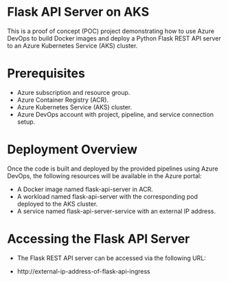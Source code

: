 # Flask API Server on AKS

This is a proof of concept (POC) project demonstrating how to use Azure DevOps to build Docker images and deploy a Python Flask REST API server to an Azure Kubernetes Service (AKS) cluster.

# Prerequisites

- Azure subscription and resource group.
- Azure Container Registry (ACR).
- Azure Kubernetes Service (AKS) cluster.
- Azure DevOps account with project, pipeline, and service connection setup.

# Deployment Overview

Once the code is built and deployed by the provided pipelines using Azure DevOps, the following resources will be available in the Azure portal:

- A Docker image named flask-api-server in ACR.
- A workload named flask-api-server with the corresponding pod deployed to the AKS cluster.
- A service named flask-api-server-service with an external IP address.

# Accessing the Flask API Server

- The Flask REST API server can be accessed via the following URL:

- http://external-ip-address-of-flask-api-ingress

